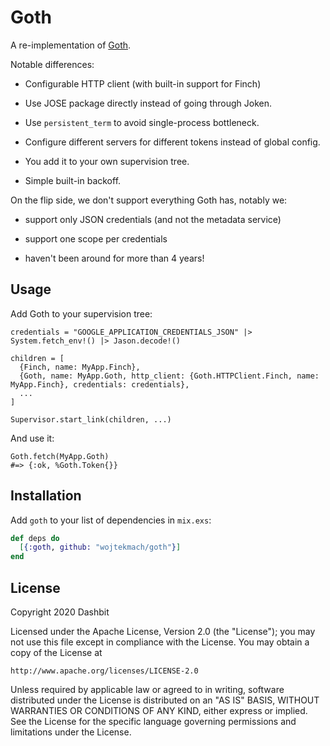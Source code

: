 # Goth

<!-- MDOC !-->

A re-implementation of [Goth](https://hex.pm/packages/goth).

Notable differences:

  * Configurable HTTP client (with built-in support for Finch)

  * Use JOSE package directly instead of going through Joken.

  * Use `persistent_term` to avoid single-process bottleneck.

  * Configure different servers for different tokens instead of global config.

  * You add it to your own supervision tree.

  * Simple built-in backoff.

On the flip side, we don't support everything Goth has, notably we:

  * support only JSON credentials (and not the metadata service)

  * support one scope per credentials

  * haven't been around for more than 4 years!

## Usage

Add Goth to your supervision tree:

    credentials = "GOOGLE_APPLICATION_CREDENTIALS_JSON" |> System.fetch_env!() |> Jason.decode!()

    children = [
      {Finch, name: MyApp.Finch},
      {Goth, name: MyApp.Goth, http_client: {Goth.HTTPClient.Finch, name: MyApp.Finch}, credentials: credentials},
      ...
    ]

    Supervisor.start_link(children, ...)

And use it:

    Goth.fetch(MyApp.Goth)
    #=> {:ok, %Goth.Token{}}

<!-- MDOC !-->

## Installation

Add `goth` to your list of dependencies in `mix.exs`:

```elixir
def deps do
  [{:goth, github: "wojtekmach/goth"}]
end
```

## License

Copyright 2020 Dashbit

Licensed under the Apache License, Version 2.0 (the "License");
you may not use this file except in compliance with the License.
You may obtain a copy of the License at

    http://www.apache.org/licenses/LICENSE-2.0

Unless required by applicable law or agreed to in writing, software
distributed under the License is distributed on an "AS IS" BASIS,
WITHOUT WARRANTIES OR CONDITIONS OF ANY KIND, either express or implied.
See the License for the specific language governing permissions and
limitations under the License.
